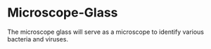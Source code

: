 # Microscope-Glass
The microscope glass will serve as a microscope to identify various bacteria and viruses.
